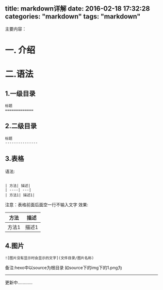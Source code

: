title: markdown详解
date: 2016-02-18 17:32:28
categories: "markdown"
tags: "markdown"
---
主要内容：
<!--more-->
一. 介绍
=============


二.语法
===========
1.一级目录
--------------
```
标题
=============
```

2.二级目录
--------------
```
标题
---------------
```

3.表格
-----------
语法:
```

| 方法| 描述|
| ----| ---|
| 方法1| 描述1|

```
注意：表格前面后面空一行不输入文字
效果:

| 方法| 描述|
| ----| ---|
| 方法1| 描述1|

4.图片
-----------------
```
![图片没有显示时会显示的文字](文件目录/图片名称)
```
备注:hexo中以source为根目录
如source下的img下的1.png为



****************************
更新中............

